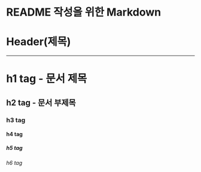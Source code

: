 # README 작성을 위한 Markdown
   
# Header(제목)
-----------------
# h1 tag - 문서 제목
## h2 tag - 문서 부제목
### h3 tag
#### h4 tag
##### h5 tag
###### h6 tag
